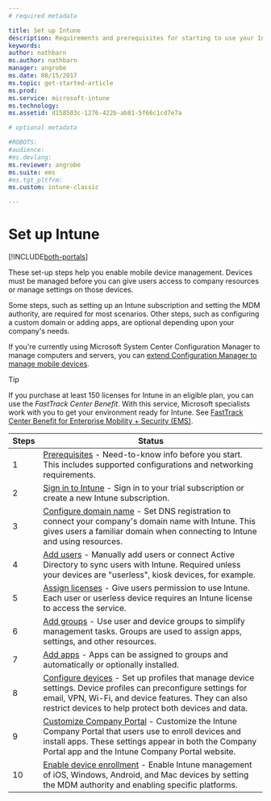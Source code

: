 ```yaml
---
# required metadata

title: Set up Intune
description: Requirements and prerequisites for starting to use your Intune subscription
keywords:
author: nathbarn
ms.author: nathbarn
manager: angrobe
ms.date: 08/15/2017
ms.topic: get-started-article
ms.prod:
ms.service: microsoft-intune
ms.technology:
ms.assetid: d158503c-1276-422b-ab81-5f66c1cd7e7a

# optional metadata

#ROBOTS:
#audience:
#ms.devlang:
ms.reviewer: angrobe
ms.suite: ems
#ms.tgt_pltfrm:
ms.custom: intune-classic

---
```



# Set up Intune

[!INCLUDE[both-portals](./includes/note-for-both-portals.md)]

These set-up steps help you enable mobile device management. Devices must be managed before you can give users access to company resources or manage settings on those devices.

Some steps, such as setting up an Intune subscription and setting the MDM authority, are required for most scenarios. Other steps, such as configuring a custom domain or adding apps, are optional depending upon your company's needs.

If you're currently using Microsoft System Center Configuration Manager to manage computers and servers, you can [extend Configuration Manager to manage mobile devices](https://docs.microsoft.com/sccm/mdm/understand/choose-between-standalone-intune-and-hybrid-mobile-device-management).

>[!TIP]
>If you purchase at least 150 licenses for Intune in an eligible plan, you can use the *FastTrack Center Benefit*. With this service, Microsoft specialists work with you to get your environment ready for Intune. See [FastTrack Center Benefit for Enterprise Mobility + Security (EMS)](https://docs.microsoft.com/enterprise-mobility-security/Solutions/enterprise-mobility-fasttrack-program).



| Steps | Status  |
| ------------- |-------------|
| 1  | [Prerequisites](supported-devices-browsers.md) - Need-to-know info before you start. This includes supported configurations and networking requirements.|
| 2 |  [Sign in to Intune](account-sign-up.md) - Sign in to your trial subscription or create a new Intune subscription. |  
| 3 | [Configure domain name](custom-domain-name-configure.md) - Set DNS registration to connect your company's domain name with Intune. This gives users a familiar domain when connecting to Intune and using resources.  |
| 4 | [Add users](users-add.md) - Manually add users or connect Active Directory to sync users with Intune. Required unless your devices are "userless", kiosk devices, for example. |
| 5 | [Assign licenses](licenses-assign.md) - Give users permission to use Intune. Each user or userless device requires an Intune license to access the service.|
| 6 |  [Add groups](groups-add.md) - Use user and device groups to simplify management tasks. Groups are used to assign apps, settings, and other resources. |
| 7 | [Add apps](apps-add.md) - Apps can be assigned to groups and automatically or optionally installed. |
| 8 | [Configure devices](device-profiles.md) - Set up profiles that manage device settings. Device profiles can preconfigure settings for email, VPN, Wi-Fi, and device features. They can also restrict devices to help protect both devices and data.  |
| 9 | [Customize Company Portal](company-portal-app.md) - Customize the Intune Company Portal that users use to enroll devices and install apps. These settings appear in both the Company Portal app and the Intune Company Portal website. |
| 10 | [Enable device enrollment](mdm-authority-set.md) - Enable Intune management of iOS, Windows, Android, and Mac devices by setting the MDM authority and enabling specific platforms. |
